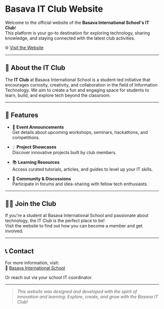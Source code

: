 # Basava IT Club Website

Welcome to the official website of the **Basava International School's IT Club**!  
This platform is your go-to destination for exploring technology, sharing knowledge, and staying connected with the latest club activities.

🌐 [Visit the Website](https://basavaitclub.vercel.app/)

---

## 📌 About the IT Club

The **IT Club** at Basava International School is a student-led initiative that encourages curiosity, creativity, and collaboration in the field of Information Technology. We aim to create a fun and engaging space for students to learn, build, and explore tech beyond the classroom.

---

## 🚀 Features

- 🎉 **Event Announcements**  
  Get details about upcoming workshops, seminars, hackathons, and competitions.

- 💡 **Project Showcases**  
  Discover innovative projects built by club members.

- 📚 **Learning Resources**  
  Access curated tutorials, articles, and guides to level up your IT skills.

- 💬 **Community & Discussions**  
  Participate in forums and idea-sharing with fellow tech enthusiasts.

---

## 🙋‍♂️ Join the Club

If you're a student at Basava International School and passionate about technology, the IT Club is the perfect place to be!  
Visit the website to find out how you can become a member and get involved.

---

## 📞 Contact

For more information, visit:  
🔗 [Basava International School](https://basavainternational.school/)

Or reach out via your school IT coordinator.

---

> _This website was designed and developed with the spirit of innovation and learning. Explore, create, and grow with the Basava IT Club!_
